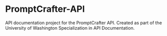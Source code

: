 # PromptCrafter-API
API documentation project for the PromptCrafter API. Created as part of the University of Washington Specialization in API Documentation.
